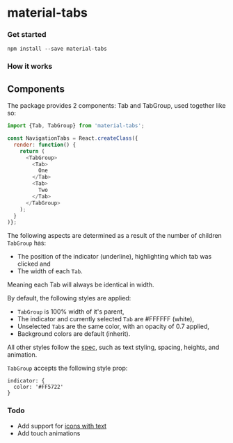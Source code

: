 # material-tabs

### Get started

```
npm install --save material-tabs
```

### How it works

## Components

The package provides 2 components: Tab and TabGroup, used together like so:

``` js
import {Tab, TabGroup} from 'material-tabs';

const NavigationTabs = React.createClass({
  render: function() {
    return (
      <TabGroup>
        <Tab>
          One
        </Tab>
        <Tab>
          Two
        </Tab>
      </TabGroup>
    );
  }
)};
```

The following aspects are determined as a result of the number of children ```TabGroup``` has:

- The position of the indicator (underline), highlighting which tab was clicked and
- The width of each ```Tab```.

Meaning each Tab will always be identical in width.

By default, the following styles are applied:

- ```TabGroup``` is 100% width of it's parent,
- The indicator and currently selected ```Tab``` are #FFFFFF (white),
- Unselected ```Tab```s are the same color, with an opacity of 0.7 applied,
- Background colors are default (inherit).

All other styles follow the [spec](https://www.google.com/design/spec/components/tabs.html#tabs-specs), such as text styling, spacing, heights, and animation.

```TabGroup``` accepts the following style prop:

```
indicator: {
  color: '#FF5722'
}
```

### Todo
- Add support for [icons with text](https://www.google.com/design/spec/components/tabs.html#tabs-specs)
- Add touch animations
